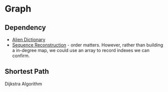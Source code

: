 # Graph

## Dependency

- [Alien Dictionary](https://leetcode.com/problems/alien-dictionary/)
- [Sequence Reconstruction](https://leetcode.com/problems/sequence-reconstruction/) - order matters. However, rather than building a in-degree map, we could use an array to record indexes we can confirm.

## Shortest Path

Dijkstra Algorithm


